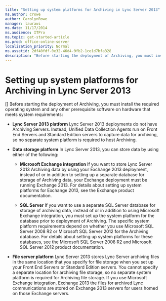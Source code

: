 ```yaml
---
title: "Setting up system platforms for Archiving in Lync Server 2013"
ms.author: crowe
author: CarolynRowe
manager: laurawi
ms.date: 11/17/2014
ms.audience: ITPro
ms.topic: get-started-article
ms.prod: office-online-server
localization_priority: Normal
ms.assetid: 2df40fdf-0e32-46d4-9fb2-1ce1d7bfa328
description: "Before starting the deployment of Archiving, you must install the required operating system and any other prerequisite software on hardware that meets system requirements:"
---
```


# Setting up system platforms for Archiving in Lync Server 2013
[]
Before starting the deployment of Archiving, you must install the required operating system and any other prerequisite software on hardware that meets system requirements:
  
- **Lync Server 2013 platform** Lync Server 2013 deployments do not have Archiving Servers. Instead, Unified Data Collection Agents run on Front End Servers and Standard Edition servers to capture data for archiving, so no separate system platform is required to host Archiving. 
    
- **Data storage platform** In Lync Server 2013, you can store data by using either of the following: 
    
  - **Microsoft Exchange integration** If you want to store Lync Server 2013 Archiving data by using your Exchange 2013 deployment, instead of or in addition to setting up a separate database for storage of Archiving data, your Exchange deployment must be running Exchange 2013. For details about setting up system platforms for Exchange 2013, see the Exchange product documentation. 
    
  - **SQL Server** If you want to use a separate SQL Server database for storage of archiving data, instead of or in addition to using Microsoft Exchange integration, you must set up the system platform for the database prior to deployment of Archiving. The specific system platform requirements depend on whether you use Microsoft SQL Server 2008 R2 or Microsoft SQL Server 2012 for the Archiving database. For details about setting up system platforms for these databases, see the Microsoft SQL Server 2008 R2 and Microsoft SQL Server 2012 product documentation. 
    
- **File server platform** Lync Server 2013 stores Lync Server archiving files in the same location that you specify for file storage when you set up your Front End Servers or Standard Edition servers. You cannot specify a separate location for archiving file storage, so no separate system platform is required for Archiving file storage. If you use Microsoft Exchange integration, Exchange 2013 the files for archived Lync communications are stored on Exchange 2013 servers for users homed on those Exchange servers. 
    

